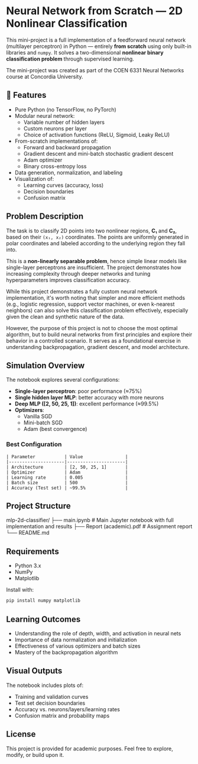 # Neural Network from Scratch — 2D Nonlinear Classification

This mini-project is a full implementation of a feedforward neural network (multilayer perceptron) in Python — entirely **from scratch** using only built-in libraries and `numpy`. It solves a two-dimensional **nonlinear binary classification problem** through supervised learning.

The mini-project was created as part of the COEN 6331 Neural Networks course at Concordia University.

## 📌 Features

- Pure Python (no TensorFlow, no PyTorch)
- Modular neural network:
  - Variable number of hidden layers
  - Custom neurons per layer
  - Choice of activation functions (ReLU, Sigmoid, Leaky ReLU)
- From-scratch implementations of:
  - Forward and backward propagation
  - Gradient descent and mini-batch stochastic gradient descent
  - Adam optimizer
  - Binary cross-entropy loss
- Data generation, normalization, and labeling
- Visualization of:
  - Learning curves (accuracy, loss)
  - Decision boundaries
  - Confusion matrix

## Problem Description

The task is to classify 2D points into two nonlinear regions, **C₁** and **C₂**, based on their `(x₁, x₂)` coordinates. The points are uniformly generated in polar coordinates and labeled according to the underlying region they fall into.

This is a **non-linearly separable problem**, hence simple linear models like single-layer perceptrons are insufficient. The project demonstrates how increasing complexity through deeper networks and tuning hyperparameters improves classification accuracy.

While this project demonstrates a fully custom neural network implementation, it's worth noting that simpler and more efficient methods (e.g., logistic regression, support vector machines, or even k-nearest neighbors) can also solve this classification problem effectively, especially given the clean and synthetic nature of the data.

However, the purpose of this project is not to choose the most optimal algorithm, but to build neural networks from first principles and explore their behavior in a controlled scenario. It serves as a foundational exercise in understanding backpropagation, gradient descent, and model architecture.

## Simulation Overview

The notebook explores several configurations:

- **Single-layer perceptron**: poor performance (≈75%)
- **Single hidden layer MLP**: better accuracy with more neurons
- **Deep MLP ([2, 50, 25, 1])**: excellent performance (≈99.5%)
- **Optimizers**:
  - Vanilla SGD
  - Mini-batch SGD
  - Adam (best convergence)

### Best Configuration
```
| Parameter           | Value                |
|---------------------|----------------------|
| Architecture        | [2, 50, 25, 1]       |
| Optimizer           | Adam                 |
| Learning rate       | 0.005                |
| Batch size          | 500                  |
| Accuracy (Test set) | ~99.5%               |
```

## Project Structure

mlp-2d-classifier/
├── main.ipynb # Main Jupyter notebook with full implementation and results
├── Report (academic).pdf # Assignment report
└── README.md

## Requirements

- Python 3.x
- NumPy
- Matplotlib

Install with:

```bash
pip install numpy matplotlib
```

## Learning Outcomes
- Understanding the role of depth, width, and activation in neural nets
- Importance of data normalization and initialization
- Effectiveness of various optimizers and batch sizes
- Mastery of the backpropagation algorithm

## Visual Outputs
The notebook includes plots of:
- Training and validation curves
- Test set decision boundaries
- Accuracy vs. neurons/layers/learning rates
- Confusion matrix and probability maps

## License
This project is provided for academic purposes. Feel free to explore, modify, or build upon it.
